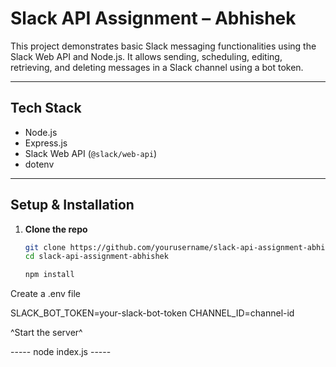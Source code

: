 #  Slack API Assignment – Abhishek

This project demonstrates basic Slack messaging functionalities using the Slack Web API and Node.js. It allows sending, scheduling, editing, retrieving, and deleting messages in a Slack channel using a bot token.

---

##  Tech Stack

- Node.js
- Express.js
- Slack Web API (`@slack/web-api`)
- dotenv

---

##  Setup & Installation

1. **Clone the repo**
   ```bash
   git clone https://github.com/yourusername/slack-api-assignment-abhishek.git
   cd slack-api-assignment-abhishek

   npm install
   
Create a .env file

SLACK_BOT_TOKEN=your-slack-bot-token
CHANNEL_ID=channel-id

^Start the server^

----- node index.js  -----

